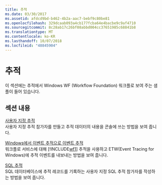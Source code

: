 ```yaml
---
title: 추적
ms.date: 03/30/2017
ms.assetid: afdcd9bd-b462-4b2a-aac7-bebf9c80be81
ms.openlocfilehash: 329dcaab093a4cb177fcba64e4bacbe9c9af4710
ms.sourcegitcommit: 8c28ab17c26bf08abbd004cc37651985c68841b8
ms.translationtype: MT
ms.contentlocale: ko-KR
ms.lasthandoff: 10/07/2018
ms.locfileid: "48845904"
---
```

# <a name="tracking"></a>추적
이 섹션에는 추적에서 Windows WF (Workflow Foundation) 워크플로 보여 주는 샘플이 들어 있습니다.  
  
## <a name="in-this-section"></a>섹션 내용  
 [사용자 지정 추적](../../../../docs/framework/windows-workflow-foundation/samples/custom-tracking.md)  
 사용자 지정 추적 참가자를 만들고 추적 데이터의 내용을 콘솔에 쓰는 방법을 보여 줍니다.  
  
 [Windows에서 이벤트 추적으로 이벤트 추적](../../../../docs/framework/windows-workflow-foundation/samples/tracking-events-into-event-tracing-in-windows.md)  
 워크플로 서비스에 대해 [!INCLUDE[wf1](../../../../includes/wf1-md.md)] 추적을 사용하고 ETW(Event Tracing for Windows)에 추적 이벤트를 내보내는 방법을 보여 줍니다.  
  
 [SQL 추적](../../../../docs/framework/windows-workflow-foundation/samples/sql-tracking.md)  
 SQL 데이터베이스에 추적 레코드를 기록하는 사용자 지정 SQL 추적 참가자를 작성하는 방법을 보여 줍니다.

